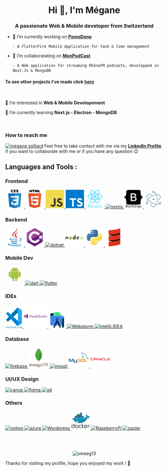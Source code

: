 

<h1 align="center">Hi 👋, I'm Mégane</h1>
<h3 align="center">A passionate Web & Mobile developer from Switzerland</h3>



- 🔭 I’m currently working on **[PomoDone](https://github.com/smeeg13/PomoDone-Mobile-App)**

      - A FlutterFire Mobile Application for task & time management

- 💞️ I’m collaboratating on **[MonPodCast](https://github.com/smeeg13/MonPodCast)**

      - A Web application for streaming RhôneFM podcasts, developped in Next.Js & MongoDB

#### To see other projects I've made click **[here](https://github.com/smeeg13?tab=stars)**

</br>

👀 I’m interested in **Web & Mobile Developement**

🌱 I’m currently learning **Next.js - Electron - MongoDB**


</br>

### How to reach me

  <a href="https://linkedin.com/in/mégane-solliard" target="blank"><img align="bottom-left" src="https://raw.githubusercontent.com/rahuldkjain/github-profile-readme-generator/master/src/images/icons/Social/linked-in-alt.svg" alt="mégane solliard" height="15" width="25" /></a> Feel free to take contact with me via my **[LinkedIn Profile](https://linkedin.com/in/mégane-solliard)** if you want to collaborate with me or if you have any question 😉

## Languages and Tools :

### Frontend
<p align='bottom-left'> 
    <a href="https://www.w3schools.com/css/" target="_blank" rel="noreferrer"> <img src="https://raw.githubusercontent.com/devicons/devicon/master/icons/css3/css3-original-wordmark.svg" alt="css3" width="60" height="60"/> </a>   <a href="https://www.w3.org/html/" target="_blank" rel="noreferrer"> <img src="https://raw.githubusercontent.com/devicons/devicon/master/icons/html5/html5-original-wordmark.svg" alt="html5" width="60" height="60"/> </a>   <a href="https://developer.mozilla.org/en-US/docs/Web/JavaScript" target="_blank" rel="noreferrer"> <img src="https://raw.githubusercontent.com/devicons/devicon/master/icons/javascript/javascript-original.svg" alt="javascript" width="60" height="60"/> </a>   <a href="https://www.typescriptlang.org/" target="_blank" rel="noreferrer"> <img src="https://raw.githubusercontent.com/devicons/devicon/master/icons/typescript/typescript-original.svg" alt="typescript" width="60" height="60"/> </a>   <a href="https://reactjs.org/" target="_blank" rel="noreferrer"> <img src="https://raw.githubusercontent.com/devicons/devicon/master/icons/react/react-original-wordmark.svg" alt="react" width="60" height="60"/> </a>   <a href="https://nextjs.org/" target="_blank" rel="noreferrer"> <img src="https://cdn.worldvectorlogo.com/logos/nextjs-2.svg" alt="nextjs" width="60" height="60"/> </a><a href="https://getbootstrap.com" target="_blank" rel="noreferrer"> <img src="https://raw.githubusercontent.com/devicons/devicon/master/icons/bootstrap/bootstrap-plain-wordmark.svg" alt="bootstrap" width="60" height="60"/> </a>    <a href="https://www.electronjs.org" target="_blank" rel="noreferrer"> <img src="https://raw.githubusercontent.com/devicons/devicon/master/icons/electron/electron-original.svg" alt="electron" width="60" height="60"/> </a>   
</p>

### Backend
<p align="bottom-left"> 
  <a href="https://www.java.com" target="_blank" rel="noreferrer"> <img src="https://raw.githubusercontent.com/devicons/devicon/master/icons/java/java-original.svg" alt="java" width="60" height="60"/> </a>   <a href="https://www.w3schools.com/cs/" target="_blank" rel="noreferrer"> <img src="https://raw.githubusercontent.com/devicons/devicon/master/icons/csharp/csharp-original.svg" alt="csharp" width="60" height="60"/> </a>   <a href="https://dotnet.microsoft.com/" target="_blank" rel="noreferrer"> <img src="https://upload.wikimedia.org/wikipedia/commons/e/ee/.NET_Core_Logo.svg" alt="dotnet" width="60" height="60"/> </a>   <a href="https://nodejs.org" target="_blank" rel="noreferrer"> <img src="https://raw.githubusercontent.com/devicons/devicon/master/icons/nodejs/nodejs-original-wordmark.svg" alt="nodejs" width="60" height="60"/> </a>   <a href="https://www.python.org" target="_blank" rel="noreferrer"> <img src="https://raw.githubusercontent.com/devicons/devicon/master/icons/python/python-original.svg" alt="python" width="60" height="60"/> </a>   <a href="https://www.scala-lang.org" target="_blank" rel="noreferrer"> <img src="https://raw.githubusercontent.com/devicons/devicon/master/icons/scala/scala-original.svg" alt="scala" width="60" height="60"/> </a> 
</p> 

### Mobile Dev
<p align='bottom-left'>
  <a href="https://developer.android.com" target="_blank" rel="noreferrer"> <img src="https://raw.githubusercontent.com/devicons/devicon/master/icons/android/android-original-wordmark.svg" alt="android" width="60" height="60"/> </a>   <a href="https://dart.dev" target="_blank" rel="noreferrer"> <img src="https://www.vectorlogo.zone/logos/dartlang/dartlang-icon.svg" alt="dart" width="60" height="60"/> </a>   <a href="https://flutter.dev" target="_blank" rel="noreferrer"> <img src="https://www.vectorlogo.zone/logos/flutterio/flutterio-icon.svg" alt="flutter" width="60" height="60"/> </a>
</p>

### IDEs 
<p align='bottom-left'>
<a href="https://code.visualstudio.com/" target="_blank" rel="noreferrer"> <img src="https://raw.githubusercontent.com/devicons/devicon/master/icons/vscode/vscode-original-wordmark.svg" alt="VS Code" width="55" height="65"/> </a>   <a href="https://visualstudio.microsoft.com/fr/" target="_blank" rel="noreferrer"> <img src="https://raw.githubusercontent.com/devicons/devicon/master/icons/visualstudio/visualstudio-plain-wordmark.svg" alt="Visual Studio" width="75" height="75"/> </a>
<a href="https://developer.android.com/studio" target="_blank" rel="noreferrer"> <img src="https://raw.githubusercontent.com/devicons/devicon/master/icons/androidstudio/androidstudio-original.svg" alt="Android Studio" width="55" height="55"/> </a>
<a href="https://www.jetbrains.com/fr-fr/webstorm/" target="_blank" rel="noreferrer"> <img src="https://upload.wikimedia.org/wikipedia/commons/thumb/c/c0/WebStorm_Icon.svg/768px-WebStorm_Icon.svg.png?20210315203338" alt="Webstorm" width="55" height="55"/> </a>   <a href="https://www.jetbrains.com/fr-fr/idea/" target="_blank" rel="noreferrer"> <img src="https://upload.wikimedia.org/wikipedia/commons/9/9c/IntelliJ_IDEA_Icon.svg" alt="Intellij IDEA" width="55" height="55"/> </a>
</p>

### Database 
<p align='bottom-left'> 
  <a href="https://firebase.google.com/" target="_blank" rel="noreferrer"> <img src="https://www.vectorlogo.zone/logos/firebase/firebase-icon.svg" alt="firebase" width="60" height="55"/> </a>   <a href="https://www.mongodb.com/" target="_blank" rel="noreferrer"> <img src="https://raw.githubusercontent.com/devicons/devicon/master/icons/mongodb/mongodb-original-wordmark.svg" alt="mongodb" width="65" height="65"/> </a>   <a href="https://www.microsoft.com/en-us/sql-server" target="_blank" rel="noreferrer"> <img src="https://www.svgrepo.com/show/303229/microsoft-sql-server-logo.svg" alt="mssql" width="65" height="65"/> </a>   <a href="https://www.mysql.com/" target="_blank" rel="noreferrer"> <img src="https://raw.githubusercontent.com/devicons/devicon/master/icons/mysql/mysql-original-wordmark.svg" alt="mysql" width="65" height="65"/> </a>   <a href="https://www.oracle.com/" target="_blank" rel="noreferrer"> <img src="https://raw.githubusercontent.com/devicons/devicon/master/icons/oracle/oracle-original.svg" alt="oracle" width="65" height="55"/> </a> 
</p>

### UI/UX Design 
<p align='bottom-left'> 
  <a href="https://www.canva.com/" target="_blank" rel="noreferrer"> <img src="https://www.vectorlogo.zone/logos/canva/canva-icon.svg" alt="canva" width="50" height="50"/> </a>   <a href="https://www.figma.com/" target="_blank" rel="noreferrer"> <img src="https://www.vectorlogo.zone/logos/figma/figma-icon.svg" alt="figma" width="50" height="50"/> </a>   <a href="https://www.adobe.com/products/xd.html" target="_blank" rel="noreferrer"> <img src="https://cdn.worldvectorlogo.com/logos/adobe-xd.svg" alt="xd" width="50" height="50"/> </a>  
</p>

### Others
<p align='bottom-left'> 
  
  <a href="https://www.notion.so" target="_blank" rel="noreferrer"> <img src="https://upload.wikimedia.org/wikipedia/commons/e/e9/Notion-logo.svg" alt="notion" width="60" height="60"/> </a>  <a href="https://azure.microsoft.com/en-in/" target="_blank" rel="noreferrer"> <img src="https://www.vectorlogo.zone/logos/microsoft_azure/microsoft_azure-icon.svg" alt="azure" width="60" height="60"/> </a>   <a href="https://fr.wordpress.org/" target="_blank" rel="noreferrer"> <img src="https://www.vectorlogo.zone/logos/wordpress/wordpress-icon.svg" alt="Wordpress" width="60" height="60"/> </a>  <a href="https://www.docker.com/" target="_blank" rel="noreferrer"> <img src="https://raw.githubusercontent.com/devicons/devicon/master/icons/docker/docker-original-wordmark.svg" alt="docker" width="60" height="60"/> </a>   <a href="https://www.raspberrypi.com/" target="_blank" rel="noreferrer"> <img src="https://www.vectorlogo.zone/logos/raspberrypi/raspberrypi-icon.svg" alt="RaspberryPi" width="60" height="60"/> </a>   <a href="https://zapier.com" target="_blank" rel="noreferrer"> <img src="https://www.vectorlogo.zone/logos/zapier/zapier-icon.svg" alt="zapier" width="50" height="50"/> </a>
</p>

</br>
</br>
<p align="center"><img align="center" src="https://github-readme-stats.vercel.app/api/top-langs?username=smeeg13&show_icons=true&locale=en&layout=compact" alt="smeeg13" /></p>

Thanks for visiting my profile, hope you enjoyed my work ! :sparkling_heart:
